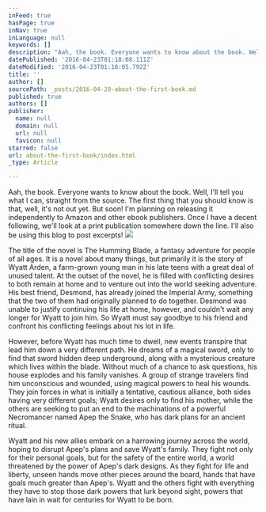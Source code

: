 ```yaml
---
inFeed: true
hasPage: true
inNav: true
inLanguage: null
keywords: []
description: "Aah, the book. Everyone wants to know about the book. Well, I'll tell you what I can, straight from the source. The first thing that you should know is that, well, it's not out yet. But soon! I'm planning on releasing it independently to Amazon and other ebook publishers. Once I have a decent following, we'll look at a print publication somewhere down the line. I'll also be using this blog to post excerpts! "
datePublished: '2016-04-23T01:18:08.111Z'
dateModified: '2016-04-23T01:18:05.792Z'
title: ''
author: []
sourcePath: _posts/2016-04-20-about-the-first-book.md
published: true
authors: []
publisher:
  name: null
  domain: null
  url: null
  favicon: null
starred: false
url: about-the-first-book/index.html
_type: Article

---
```

Aah, the book. Everyone wants to know about the book. Well, I'll tell you what I can, straight from the source. The first thing that you should know is that, well, it's not out yet. But soon! I'm planning on releasing it independently to Amazon and other ebook publishers. Once I have a decent following, we'll look at a print publication somewhere down the line. I'll also be using this blog to post excerpts!
![](https://the-grid-user-content.s3-us-west-2.amazonaws.com/35f5808f-4e52-43f9-9749-12bcdca6e8e4.jpg)

The title of the novel is The Humming Blade, a fantasy adventure for people of all ages. It is a novel about many things, but primarily it is the story of Wyatt Arden, a farm-grown young man in his late teens with a great deal of unused talent. At the outset of the novel, he is filled with conflicting desires to both remain at home and to venture out into the world seeking adventure. His best friend, Desmond, has already joined the Imperial Army, something that the two of them had originally planned to do together. Desmond was unable to justify continuing his life at home, however, and couldn't wait any longer for Wyatt to join him. So Wyatt must say goodbye to his friend and confront his conflicting feelings about his lot in life. 

However, before Wyatt has much time to dwell, new events transpire that lead him down a very different path. He dreams of a magical sword, only to find that sword hidden deep underground, along with a mysterious creature which lives within the blade. Without much of a chance to ask questions, his house explodes and his family vanishes. A group of strange travelers find him unconscious and wounded, using magical powers to heal his wounds. They join forces in what is initially a tentative, cautious alliance, both sides having very different goals; Wyatt desires only to find his mother, while the others are seeking to put an end to the machinations of a powerful Necromancer named Apep the Snake, who has dark plans for an ancient ritual.

Wyatt and his new allies embark on a harrowing journey across the world, hoping to disrupt Apep's plans and save Wyatt's family. They fight not only for their personal goals, but for the safety of the entire world, a world threatened by the power of Apep's dark designs. As they fight for life and liberty, unseen hands move other pieces around the board, hands that have goals much greater than Apep's. Wyatt and the others fight with everything they have to stop those dark powers that lurk beyond sight, powers that have lain in wait for centuries for Wyatt to be born.